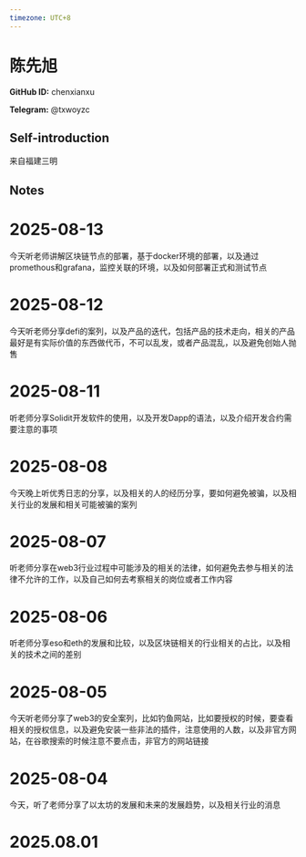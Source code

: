 ```yaml
---
timezone: UTC+8
---
```


# 陈先旭

**GitHub ID:** chenxianxu

**Telegram:** @txwoyzc

## Self-introduction

来自福建三明

## Notes

<!-- Content_START -->
# 2025-08-13

今天听老师讲解区块链节点的部署，基于docker环境的部署，以及通过promethous和grafana，监控关联的环境，以及如何部署正式和测试节点

# 2025-08-12

今天听老师分享defi的案列，以及产品的迭代，包括产品的技术走向，相关的产品最好是有实际价值的东西做代币，不可以乱发，或者产品混乱，以及避免创始人抛售

# 2025-08-11

听老师分享Solidit开发软件的使用，以及开发Dapp的语法，以及介绍开发合约需要注意的事项

# 2025-08-08

今天晚上听优秀日志的分享，以及相关的人的经历分享，要如何避免被骗，以及相关行业的发展和相关可能被骗的案列

# 2025-08-07

听老师分享在web3行业过程中可能涉及的相关的法律，如何避免去参与相关的法律不允许的工作，以及自己如何去考察相关的岗位或者工作内容

# 2025-08-06

听老师分享eso和eth的发展和比较，以及区块链相关的行业相关的占比，以及相关的技术之间的差别

# 2025-08-05

今天听老师分享了web3的安全案列，比如钓鱼网站，比如要授权的时候，要查看相关的授权信息，以及避免安装一些非法的插件，注意使用的人数，以及非官方网站，在谷歌搜索的时候注意不要点击，非官方的网站链接

# 2025-08-04

今天，听了老师分享了以太坊的发展和未来的发展趋势，以及相关行业的消息


# 2025.08.01


<!-- Content_END -->
